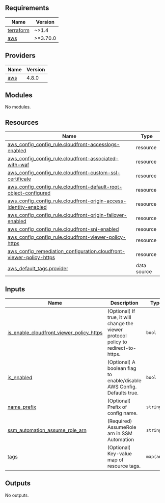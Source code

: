 <!-- BEGIN_TF_DOCS -->
## Requirements

| Name | Version |
|------|---------|
| <a name="requirement_terraform"></a> [terraform](#requirement\_terraform) | ~>1.4 |
| <a name="requirement_aws"></a> [aws](#requirement\_aws) | >=3.70.0 |

## Providers

| Name | Version |
|------|---------|
| <a name="provider_aws"></a> [aws](#provider\_aws) | 4.8.0 |

## Modules

No modules.

## Resources

| Name | Type |
|------|------|
| [aws_config_config_rule.cloudfront-accesslogs-enabled](https://registry.terraform.io/providers/hashicorp/aws/latest/docs/resources/config_config_rule) | resource |
| [aws_config_config_rule.cloudfront-associated-with-waf](https://registry.terraform.io/providers/hashicorp/aws/latest/docs/resources/config_config_rule) | resource |
| [aws_config_config_rule.cloudfront-custom-ssl-certificate](https://registry.terraform.io/providers/hashicorp/aws/latest/docs/resources/config_config_rule) | resource |
| [aws_config_config_rule.cloudfront-default-root-object-configured](https://registry.terraform.io/providers/hashicorp/aws/latest/docs/resources/config_config_rule) | resource |
| [aws_config_config_rule.cloudfront-origin-access-identity-enabled](https://registry.terraform.io/providers/hashicorp/aws/latest/docs/resources/config_config_rule) | resource |
| [aws_config_config_rule.cloudfront-origin-failover-enabled](https://registry.terraform.io/providers/hashicorp/aws/latest/docs/resources/config_config_rule) | resource |
| [aws_config_config_rule.cloudfront-sni-enabled](https://registry.terraform.io/providers/hashicorp/aws/latest/docs/resources/config_config_rule) | resource |
| [aws_config_config_rule.cloudfront-viewer-policy-https](https://registry.terraform.io/providers/hashicorp/aws/latest/docs/resources/config_config_rule) | resource |
| [aws_config_remediation_configuration.cloudfront-viewer-policy-https](https://registry.terraform.io/providers/hashicorp/aws/latest/docs/resources/config_remediation_configuration) | resource |
| [aws_default_tags.provider](https://registry.terraform.io/providers/hashicorp/aws/latest/docs/data-sources/default_tags) | data source |

## Inputs

| Name | Description | Type | Default | Required |
|------|-------------|------|---------|:--------:|
| <a name="input_is_enable_cloudfront_viewer_policy_https"></a> [is\_enable\_cloudfront\_viewer\_policy\_https](#input\_is\_enable\_cloudfront\_viewer\_policy\_https) | (Optional) If true, it will change the viewer protocol policy to redirect-to-https. | `bool` | `false` | no |
| <a name="input_is_enabled"></a> [is\_enabled](#input\_is\_enabled) | (Optional) A boolean flag to enable/disable AWS Config. Defaults true. | `bool` | `true` | no |
| <a name="input_name_prefix"></a> [name\_prefix](#input\_name\_prefix) | (Optional) Prefix of config name. | `string` | `""` | no |
| <a name="input_ssm_automation_assume_role_arn"></a> [ssm\_automation\_assume\_role\_arn](#input\_ssm\_automation\_assume\_role\_arn) | (Required) AssumeRole arn in SSM Automation | `string` | n/a | yes |
| <a name="input_tags"></a> [tags](#input\_tags) | (Optional) Key-value map of resource tags. | `map(any)` | `null` | no |

## Outputs

No outputs.
<!-- END_TF_DOCS -->
